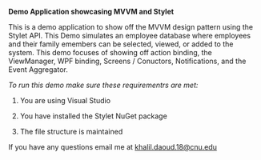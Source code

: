 **Demo Application showcasing MVVM and Stylet**

This is a demo application to show off the MVVM design pattern using the Stylet
API. This Demo simulates an employee database where employees and their family 
emembers can be selected, viewed, or added to the system. This demo focuses of 
showing off action binding, the ViewManager, WPF binding, Screens / Conuctors, 
Notifications, and the Event Aggregator. 

*To run this demo make sure these requirementrs are met:*

1. You are using Visual Studio

2. You have installed the Stylet NuGet package

3. The file structure is maintained

If you have any questions email me at khalil.daoud.18@cnu.edu